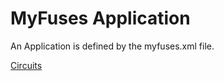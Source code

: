 # MyFuses Application

An Application is defined by the myfuses.xml file.

[Circuits](xfa[goToCircuits]) 